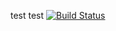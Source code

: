 test test 
[![Build Status](https://dev.azure.com/zuh0275/VSCodeJavaDistribution/_apis/build/status/julieHzl.VSCodeDistribution?branchName=master)](https://dev.azure.com/zuh0275/VSCodeJavaDistribution/_build/latest?definitionId=1&branchName=master)
